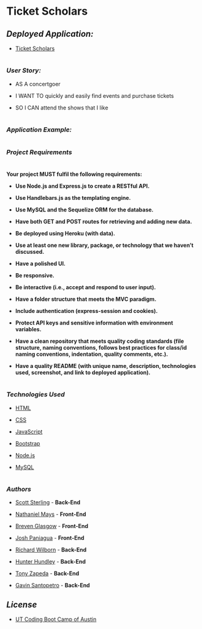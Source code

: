 # **Ticket Scholars**

## *Deployed Application:*
- [Ticket Scholars](https://whispering-cove-28179.herokuapp.com/)
#
<!-- welcoming statement/description -->
#

### *User Story:*

- AS A concertgoer

- I WANT TO quickly and easily find events and purchase tickets

- SO I CAN attend the shows that I like

#

### *Application Example:*
<!-- example goes here -->
#

### *Project Requirements*

#

**Your project MUST fulfil the following requirements:**

- **Use Node.js and Express.js to create a RESTful API.**

- **Use Handlebars.js as the templating engine.**

- **Use MySQL and the Sequelize ORM for the database.**

- **Have both GET and POST routes for retrieving and adding new data.**

- **Be deployed using Heroku (with data).**

- **Use at least one new library, package, or technology that we haven’t discussed.**

- **Have a polished UI.**

- **Be responsive.**

- **Be interactive (i.e., accept and respond to user input).**

- **Have a folder structure that meets the MVC paradigm.**

- **Include authentication (express-session and cookies).**

- **Protect API keys and sensitive information with environment variables.**

- **Have a clean repository that meets quality coding standards (file structure, naming conventions, follows best practices for class/id naming conventions, indentation, quality comments, etc.).**

- **Have a quality README (with unique name, description, technologies used, screenshot, and link to deployed application).**

#

### *Technologies Used*

- [HTML](https://www.w3schools.com/html/)

- [CSS](https://www.w3schools.com/css/default.asp)

- [JavaScript](https://www.javascript.com/)

- [Bootstrap](https://getbootstrap.com/)

- [Node.js](https://nodejs.org/en/)

- [MySQL](https://www.mysql.com/)

#

### *Authors*

- [Scott Sterling](https://github.com/OvernightSolo) - **Back-End**

- [Nathaniel Mays](https://github.com/NateDogg97) - **Front-End**

- [Breven Glasgow](https://github.com/Brevenn) - **Front-End**

- [Josh Paniagua](https://github.com/josuepaniagua) - **Front-End**

- [Richard Wilborn](https://github.com/richardwilborn) - **Back-End**

- [Hunter Hundley](https://github.com/hhundley) - **Back-End**

- [Tony Zapeda](https://github.com/teeoni) - **Back-End**

- [Gavin Santopetro](https://github.com/gvnsntptr) - **Back-End**

## *License*

- [UT Coding Boot Camp of Austin](https://techbootcamps.utexas.edu/coding/)